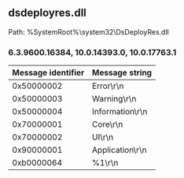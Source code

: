 ## dsdeployres.dll

Path: %SystemRoot%\system32\DsDeployRes.dll

### 6.3.9600.16384, 10.0.14393.0, 10.0.17763.1

Message identifier | Message string
--- | ---
0x50000002 | Error\r\n
0x50000003 | Warning\r\n
0x50000004 | Information\r\n
0x70000001 | Core\r\n
0x70000002 | UI\r\n
0x90000001 | Application\r\n
0xb0000064 | %1\r\n
